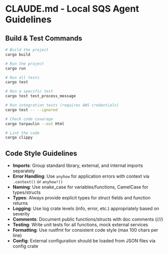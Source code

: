 # CLAUDE.md - Local SQS Agent Guidelines

## Build & Test Commands
```bash
# Build the project
cargo build

# Run the project
cargo run

# Run all tests
cargo test

# Run a specific test
cargo test test_process_message

# Run integration tests (requires AWS credentials)
cargo test -- --ignored

# Check code coverage
cargo tarpaulin --out Html

# Lint the code
cargo clippy
```

## Code Style Guidelines
- **Imports**: Group standard library, external, and internal imports separately
- **Error Handling**: Use `anyhow` for application errors with context via `.context()` or `anyhow!()`
- **Naming**: Use snake_case for variables/functions, CamelCase for types/structs
- **Types**: Always provide explicit types for struct fields and function returns
- **Logging**: Use log crate levels (info, error, etc.) appropriately based on severity
- **Comments**: Document public functions/structs with doc comments (///)
- **Testing**: Write unit tests for all functions, mock external services
- **Formatting**: Use rustfmt for consistent code style (max 100 chars per line)
- **Config**: External configuration should be loaded from JSON files via config crate